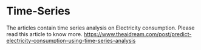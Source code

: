 # Time-Series

The articles contain time series analysis on Electricity consumption.
Please read this article to know more.
https://www.theaidream.com/post/predict-electricity-consumption-using-time-series-analysis
